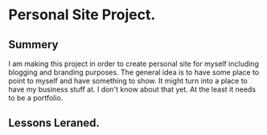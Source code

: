 # Personal Site Project.

## Summery

I am making this project in order to create personal site for myself including blogging and branding purposes. The general idea is to have some place to point to myself and have something to show. It might turn into a place to have my business stuff at. I don't know about that yet. At the least it needs to be a portfolio.

## Lessons Leraned.
